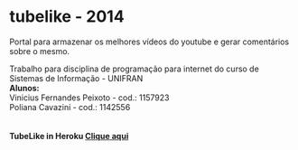 tubelike - 2014
========

Portal para armazenar os melhores vídeos do youtube e gerar comentários sobre o mesmo.

Trabalho para disciplina de programação para internet do curso de Sistemas de Informação - UNIFRAN 
<br><strong>Alunos: </strong><br>
	Vinicius Fernandes Peixoto - cod.: 1157923 <br>
	Poliana Cavazini		   - cod.: 1142556 <br>
<br><br>
<strong>TubeLike in Heroku <a href="https://tubelike.herokuapp.com/">Clique aqui </a></strong>

